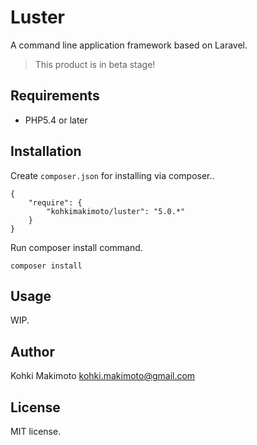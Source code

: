 # Luster

A command line application framework based on Laravel.

> This product is in beta stage!

## Requirements

* PHP5.4 or later

## Installation

Create `composer.json` for installing via composer..

```
{
    "require": {
        "kohkimakimoto/luster": "5.0.*"
    }
}
```

Run composer install command.

```
composer install
```

## Usage

WIP.

## Author

Kohki Makimoto <kohki.makimoto@gmail.com>

## License

MIT license.
